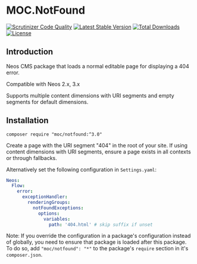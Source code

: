 MOC.NotFound
=============

[![Scrutinizer Code Quality](https://scrutinizer-ci.com/g/mocdk/MOC.NotFound/badges/quality-score.png?b=master)](https://scrutinizer-ci.com/g/mocdk/MOC.NotFound/?branch=master)
[![Latest Stable Version](https://poser.pugx.org/moc/notfound/v/stable)](https://packagist.org/packages/moc/notfound)
[![Total Downloads](https://poser.pugx.org/moc/notfound/downloads)](https://packagist.org/packages/moc/notfound)
[![License](https://poser.pugx.org/moc/notfound/license)](https://packagist.org/packages/moc/notfound)

Introduction
------------

Neos CMS package that loads a normal editable page for displaying a 404 error.

Compatible with Neos 2.x, 3.x

Supports multiple content dimensions with URI segments and empty segments for default dimensions.

Installation
------------
```composer require "moc/notfound:^3.0"```

Create a page with the URI segment "404" in the root of your site. If using content dimensions with URI segments,
ensure a page exists in all contexts or through fallbacks.

Alternatively set the following configuration in ``Settings.yaml``:

```yaml
Neos:
  Flow:
    error:
      exceptionHandler:
        renderingGroups:
          notFoundExceptions:
            options:
              variables:
                path: '404.html' # skip suffix if unset
```

Note: If you override the configuration in a package's configuration instead of globally, you need to ensure that package is loaded after this package. To do so, add ``"moc/notfound": "*"`` to the package's ``require`` section in it's ``composer.json``.
